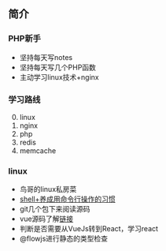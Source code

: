 ## 简介

### PHP新手
* 坚持每天写notes
* 坚持每天写几个PHP函数
* 主动学习linux技术+nginx

### 学习路线
0. linux
1. nginx
2. php
3. redis
4. memcache

### linux

* 鸟哥的linux私房菜
* [shell+养成用命令行操作的习惯](http://linux.vbird.org/)
* git几个包下来阅读源码
* vue源码了解[链接](https://github.com/vuejs/vue/tree/dev/src)
* 判断是否需要从VueJs转到React，学习react
* @flowjs进行静态的类型检查
